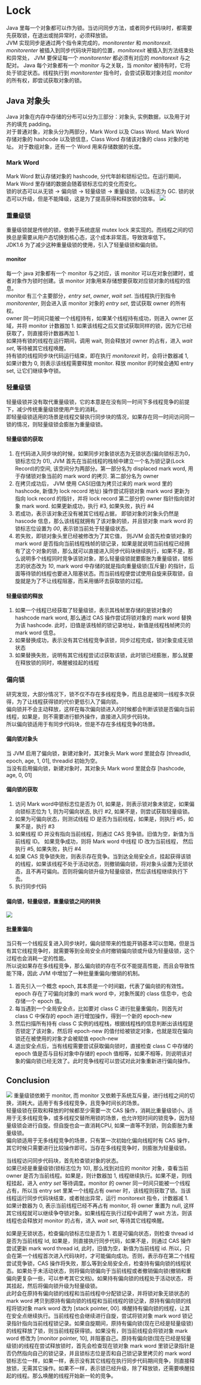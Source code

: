# Lock
Java 里每一个对象都可以作为锁。当访问同步方法，或者同步代码块时，都需要先获取锁，在退出或抛异常时，必须释放锁。  
JVM 实现同步是通过两个指令来完成的，*monitorenter* 和 *monitorexit*. *monitorenter* 被插入到同步代码块开始的位置，*monitorexit* 被插入到方法结束处和异常处， JVM 要保证每一个 *monitorenter* 都必须有对应的 *monitorexit* 与之配对。 
Java 每个对象都有一个 *monitor* 与之关联，当 *monitor* 被持有时，它将处于锁定状态。线程执行到 *monitorenter* 指令时，会尝试获取对象对应 *monitor* 的所有权，即尝试获取对象的锁。  

## Java 对象头
Java 对象在内存中存储的分布可以分为三部分：对象头, 实例数据，以及用于对齐的填充 padding。  
对于普通对象，对象头分为两部分，Mark Word 以及 Class Word. Mark Word 存储对象的 hashcode 以及锁信息，Class Word 存储该对象的 class 对象的地址。 对于数组对象，还有一个 Word 用来存储数据的长度。
### Mark Word
Mark Word 默认存储对象的 hashcode, 分代年龄和锁标记位。在运行期间，Mark Word 里存储的数据会随着锁标志位的变化而变化。  
锁的状态可以从无锁 -> 偏向锁 -> 轻量级锁 -> 重量级锁，以及标志为 GC. 锁的状态可以升级，但是不能降级，这是为了提高获得和释放锁的效率。
![](image/mark-word.png)

### 重量级锁
重量级锁就是传统的锁，依赖于系统底层 mutex lock 来实现的。而线程之间的切换总是需要从用户态切换到核心态，这个成本非常高，导致效率低下。  
JDK1.6 为了减少这种重量级锁的使用，引入了轻量级锁和偏向锁。  
#### monitor
每一个 java 对象都有一个 monitor 与之对应，该 monitor 可以在对象创建时，或者对象作为锁时创建。该 monitor  对象用来存储想要获取对应锁对象的线程的信息。    
monitor 有三个主要部分，*entry set*, *owner*, *wait set*. 
当线程执行到指令 *monitorenter*, 则会进入该 monitor 对象的 *entry set*, 尝试获取 owner 的所有权。  
owner 同一时间只能被一个线程持有，如果某个线程持有成功，则进入 owner 区域，并将 monitor 计数器加 1. 如果该线程之后又尝试获取同样的锁，因为它已经获取了，则直接将计数器再加 1.   
如果持有锁的线程在运行期间，调用 wait, 则会释放对 owner 的占有，进入 *wait set*, 等待被其它线程唤醒。  
持有锁的线程同步块代码运行结束，即在执行 *monitorexit* 时，会将计数器减 1, 如果计数为 0, 则表示该线程需要释放 monitor. 释放 monitor 的时候会通知 entry set, 让它们继续争夺锁。
 
### 轻量级锁
轻量级锁并没有取代重量级锁，它的本意是在没有同一时间下多线程竞争的前提下，减少传统重量级锁使用产生的消耗。  
即轻量级锁适用的场景是线程交替执行同步块的情况，如果存在同一时间访问同一锁的情况，则轻量级锁会膨胀为重量级锁。  

#### 轻量级锁的获取
1. 在代码进入同步块的时候，如果同步对象锁状态为无锁状态(偏向锁标志为0，锁标志位为 01), JVM 首先在当前线程的栈帧中建立一个名为锁记录(Lock Record)的空间, 该空间分为两部分。第一部分名为 displaced mark word, 用于存储锁对象当前的 mark word 的拷贝. 第二部分名为 owner
2. 在拷贝成功后， JVM 使用 CAS(旧值为拷贝过来的 mark word 里的 hashcode, 新值为 lock record 地址) 操作尝试将锁对象 mark word 更新为指向 lock record 的指针，并将 lock record 第二部分的 owner 指针指向锁对象 mark word. 如果更新成功，执行 #3, 如果失败，执行 #4
3. 若成功，表示该对象还没有被其它线程占据， 即锁对象的对象头仍然是 hascode 信息，那么该线程就拥有了该对象的锁，并且锁对象 mark word 的锁标志位设置为 *00*, 表示锁当前处于轻量级状态。
4. 若失败，即锁对象头里已经被修改为了其它值， 则JVM 会首先检查锁对象的 mark word 是否指向当前线程栈帧的锁记录，如果是就说明当前线程已经拥有了这个对象的锁，那么就可以直接进入同步代码块继续执行，如果不是，那么说明多个线程同时竞争该锁对象，那么轻量级锁就要膨胀为重量级锁，锁标志的状态改为 *10*, mark word 中存储的就是指向重量级锁(互斥量) 的指针，后面等待锁的线程也要进入阻塞状态。而当前线程便尝试使用自旋来获取锁，自旋就是为了不让线程阻塞，而采用循环去获取锁的过程。

#### 轻量级锁的释放
1. 如果一个线程已经获取了轻量级锁，表示其栈帧里存储的是锁对象的 hashcode mark word, 那么通过 CAS 操作尝试将锁对象的 mark word 替换为该 hashcode. 此时，旧值是该栈帧的锁记录地址，新值是线程栈帧拷贝的 mark word 信息。
2. 如果替换成功，表示没有其它线程竞争该锁，同步过程完成，锁对象变成无锁状态
3. 如果替换失败，说明有其它线程尝试过获取该锁，此时锁已经膨胀，那么就要在释放锁的同时，唤醒被挂起的线程

### 偏向锁
研究发现，大部分情况下，锁不仅不存在多线程竞争，而且总是被同一线程多次获得，为了让线程获得锁的代价更低引入了偏向锁。  
偏向锁并不会主动释放，这样在每次偏向锁进入的时候都会判断该锁是否偏向当前线程，如果是，则不需要进行额外操作，直接进入同步代码块。  
所以偏向锁适用于有同步代码块，但是不存在多线程竞争的场景。
#### 偏向锁对象头
当 JVM 启用了偏向锁，新建对象时，其对象头 Mark word 里就会存 [threadId, epoch, age, 1, 01], threadid 初始为空。  
当没有启用偏向锁，新建对象时，其对象头 Mark word 里就会存 [hashcode, age, 0, 01]

#### 偏向锁的获取
1. 访问 Mark word中锁标志位是否为 01, 如果是，则表示锁对象未锁定，如果偏向锁标志位为 1, 则为可偏向状态, 执行 #2, 如果不是，则尝试获取轻量级锁。
2. 如果为可偏向状态，则测试线程 ID 是否为当前线程，如果是，则执行 #5，如果不是，执行 #3
3. 如果线程 ID 并没有指向当前线程，则通过 CAS 竞争锁。旧值为空，新值为当前线程 ID。 如果竞争成功，则将 Mark word 中线程 ID 改为当前线程， 然后执行 #5, 如果失败，执行 #4
4. 如果 CAS 竞争锁失败，则表示存在竞争。当到达全局安全点，挂起获得该锁的线程，如果该线程不处于活动状态，则撤销偏向锁，将对象头设置为无锁状态，且不再可偏向。否则将偏向锁升级为轻量级锁，然后该线程继续执行下去。
5. 执行同步代码

#### 偏向锁，轻量级锁，重量级锁之间的转换
![](./image/lock-transition.png)

#### 批量重偏向
当只有一个线程反复进入同步块时，偏向锁带来的性能开销基本可以忽略，但是当有其它线程竞争时，就需要等到全局安全点时撤销偏向锁或升级为轻量级锁，这个过程也会消耗一定的性能。  
所以说如果存在多线程竞争，那么偏向锁的存在不仅不能提高性能，而且会导致性能下降，因此 JVM 中增加了一种批量重偏向/撤销的机制。  
1. 首先引入一个概念 epoch, 其本质是一个时间戳，代表了偏向锁的有效性。epoch 存在了可偏向对象的 mark word 中，对象所属的 class 信息中，也会存储一个 epoch 值。
2. 每当遇到一个全局安全点，比如要对 class C 进行批量重偏向，则首先对 class C 中保存的 epoch 进行增加操作，得到一个新的 epoch-new
3. 然后扫描所有持有 class C 实例的线程栈，根据线程栈的信息判断出该线程是否锁定了该对象，然后将 epoch-new 的值付给被锁定对象，也就是现在偏向锁还在被使用的对象才会被赋值 epoch-new
4. 退出安全点后，当有线程需要尝试获取偏向锁时，直接检查 class C 中存储的 epoch 值是否与目标对象中存储的 epoch 值相等，如果不相等，则说明该对象的偏向锁已经无效了。此时竞争线程可以尝试对此对象重新进行偏向操作。

## Conclusion
![](./image/lock.png)
重量级锁依赖于 monitor, 而 monitor 又依赖于系统互斥量，进行线程之间的切换，消耗大。适用于有多线程竞争，且竞争时间长的场景。  
轻量级锁在获取和释放的时候都至少需要一次 CAS 操作，消耗比重量级锁小。适用于无多线程竞争，或多线程交替所用锁的场景，也允许短时间的锁竞争，因为轻量级锁会进行自旋。但自旋也会一直消耗CPU, 如果一直等不到锁，则会膨胀为重量级锁。  
偏向锁适用于无多线程竞争的场景，只有第一次初始化偏向线程时有 CAS 操作，其它时候只需要进行比较操作即可。当存在多线程竞争时，则膨胀为轻量级锁。  

当线程访问同步代码块，首先检查锁对象的状态。  
如果已经是重量级锁(锁标志位为 10), 那么找到对应的 monitor 对象，查看当前 owner 是否为当前线程。如果是，则计数器加 1, 线程继续执行。如果不是，则线程挂起，进入 *entry set* 等待调度。monitor 的 owner 同一时间只能被一个线程占有，所以当 entry set 里某一个线程占有 owner 时，该线程则获取了锁。当该线程运行同步代码块结束，或者抛出异常，运行 monitorexit 指令，计数器减 1. 如果计数器为 0, 表示当前线程已经不再占有 monitor, 将 owner 重置为 null, 这样其它线程就可以继续争夺锁对象。如果线程在执行过程中调用了 wait 方法，则该线程也会释放对 monitor 的占有，进入 *wait set*, 等待其它线程唤醒。  

如果是无锁状态，检查偏向锁标志位是否为 1. 若是可偏向状态，则检查 thread id 是否为当前线程 Id, 如果是，则直接执行同步代码，如果不是，则通过 CAS 操作尝试更新 mark word thread id, 此时，旧值为空，新值为当前线程 id. 所以，只会在第一个线程首次进入代码块时，才可能偏向成功。否则，表示存在第二个线程尝试竞争锁，CAS 操作将失败，那么等到全局安全点，检查持有偏向锁的线程状态。如果处于未活动状态，则将偏向锁偏向于当前线程或者撤销偏向锁(撤销和重偏向更复杂一些，可以参考其它文档)。如果持有偏向锁的线程处于活动状态， 将其挂起，然后将偏向锁升级为轻量级锁。  
此时会在原持有偏向锁的线程和当前线程中分配锁记录，并将锁对象无锁状态的 mark word 拷贝到原持有偏向锁的线程和当前线程的锁记录，原持有偏向锁的线程将锁对象 mark word 改为 [stack pointer, 00]. 唤醒持有偏向锁的线程，让其在安全点继续执行。当前线程也会继续进行自旋，尝试将锁对象 mark word 锁记录指针指向当前线程锁记录。如果自旋期间，原持有偏向锁(现在已经是轻量级锁)的线程释放了锁，则当前线程获得锁。如果没有，则当前线程会将锁对象 mark word 修改为 [monitor pointer, 10], 并阻塞自己。原持有偏向锁(现在已经是轻量级锁)的线程在尝试释放锁时，首先会检查现在锁对象 mark word 里锁记录指针是否仍然指向自己的锁记录，并且锁标志位是否和自己锁记录里拷贝的 mark word 锁标志位一样，如果一样，表示没有其它线程在执行同步代码期间竞争，则直接释放锁，无需其它操作。如果不一样，表示锁已经升级，除了释放锁，还需要唤醒挂起的线程。那么唤醒的线程开始新一轮的竞争。